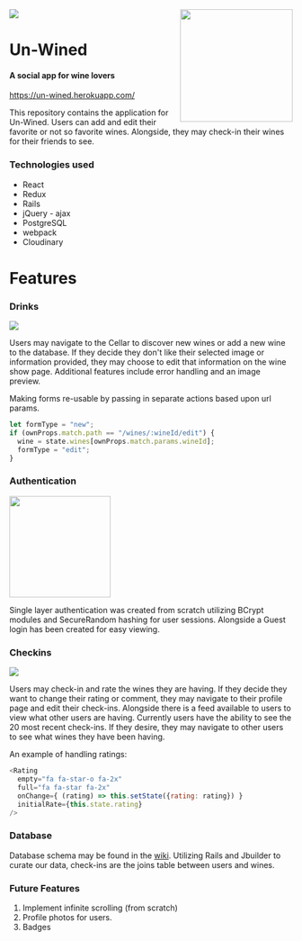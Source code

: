 <img src="http://res.cloudinary.com/do2rg2v7p/image/upload/v1506704723/demo_splash_ae8qv8.png" />

<a href="https://un-wined.herokuapp.com/">
  <img src="http://res.cloudinary.com/do2rg2v7p/image/upload/v1506057090/logo3_hglbdy.png" height="200" align="right" />
</a>

# Un-Wined
#### A social app for wine lovers
<https://un-wined.herokuapp.com/>

This repository contains the application for Un-Wined.
Users can add and edit their favorite or not so favorite wines. Alongside, they may check-in their wines for their friends to see.

### Technologies used
- React
- Redux
- Rails
- jQuery - ajax
- PostgreSQL
- webpack
- Cloudinary


# Features

### Drinks
<img src="http://res.cloudinary.com/do2rg2v7p/image/upload/v1506722248/wine_create_demo_czvtdx.gif" />

Users may navigate to the Cellar to discover new wines or add a new wine to the database. If they decide they don't like their selected image or information provided, they may choose to edit that information on the wine show page. Additional features include error handling and an image preview.


Making forms re-usable by passing in separate actions based upon url params.
``` javascript
let formType = "new";
if (ownProps.match.path == "/wines/:wineId/edit") {
  wine = state.wines[ownProps.match.params.wineId];
  formType = "edit";
}
```

### Authentication
<img src="http://res.cloudinary.com/do2rg2v7p/image/upload/v1506704715/demo_login_dxbsif.png" height="180" />

Single layer authentication was created from scratch utilizing BCrypt modules and SecureRandom hashing for user sessions. Alongside a Guest login has been created for easy viewing.

### Checkins
<img src="http://res.cloudinary.com/do2rg2v7p/image/upload/v1506706713/user_checkin_demo_f0xaco.gif" />

Users may check-in and rate the wines they are having. If they decide they want to change their rating or comment, they may navigate to their profile page and edit their check-ins. Alongside there is a feed available to users to view what other users are having. Currently users have the ability to see the 20 most recent check-ins. If they desire, they may navigate to other users to see what wines they have been having.

An example of handling ratings:
``` javascript              
<Rating
  empty="fa fa-star-o fa-2x"
  full="fa fa-star fa-2x"
  onChange={ (rating) => this.setState({rating: rating}) }
  initialRate={this.state.rating}
/>
```

### Database
Database schema may be found in the [wiki](https://github.com/itsClay/UnWined/wiki/database-schema).
Utilizing Rails and Jbuilder to curate our data, check-ins are the joins table between users and wines.

### Future Features
1. Implement infinite scrolling (from scratch)
2. Profile photos for users.
3. Badges
